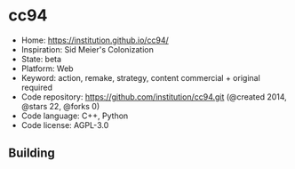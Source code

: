 # cc94

- Home: https://institution.github.io/cc94/
- Inspiration: Sid Meier's Colonization
- State: beta
- Platform: Web
- Keyword: action, remake, strategy, content commercial + original required
- Code repository: https://github.com/institution/cc94.git (@created 2014, @stars 22, @forks 0)
- Code language: C++, Python
- Code license: AGPL-3.0

## Building
